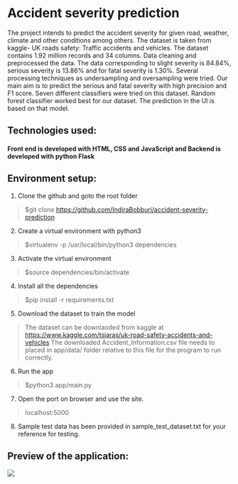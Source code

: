 # Accident severity prediction
The project intends to predict the accident severity for given road, weather, climate and other conditions among others. The dataset is taken from kaggle- UK roads safety: Traffic accidents and vehicles. The dataset contains 1.92 million records and 34 columns. Data cleaning and preprocessed the data. The data corresponding to slight severity is 84.84%, serious severity is 13.86% and for fatal severity is 1.30%. Several processing techniques as undersampling and oversampling were tried. Our main aim is to predict the serious and fatal severity with high precision and F1 score. Seven different classifiers were tried on this dataset. Random forest classifier worked best for our dataset. The prediction in the UI is based on that model.

## Technologies used:
#### Front end is developed with HTML, CSS and JavaScript and Backend is developed with python Flask

## Environment setup:

1. Clone the github and goto the root folder
> $git clone https://github.com/IndiraBobburi/accident-severity-prediction

2. Create a virtual environment with python3
> $virtualenv -p /usr/local/bin/python3 dependencies

3. Activate the virtual environment
> $source dependencies/bin/activate

4. Install all the dependencies
> $pip install -r requirements.txt

5. Download the dataset to train the model
>	The dataset can be downlaoded from kaggle at https://www.kaggle.com/tsiaras/uk-road-safety-accidents-and-vehicles
>	The downloaded Accident_Information.csv file needs to placed in app/data/ folder relative to this file for the program to run correctly.

6. Run the app
> $python3 app/main.py

7. Open the port on browser and use the site.
> localhost:5000

8. Sample test data has been provided in sample_test_dataset.txt for your reference for testing.

## Preview of the application:
![](images/preview.png)
